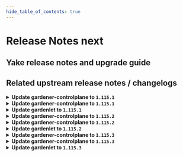 ```yaml
---
hide_table_of_contents: true
---
```


# Release Notes next

## Yake release notes and upgrade guide

## Related upstream release notes / changelogs


<details>
<summary><b>Update gardener-controlplane to <code>1.115.1</code></b></summary>

# [gardener/gardener]

## 🏃 Others

- `[DEPENDENCY]` The following dependencies have been updated:  
  - `registry.k8s.io/ingress-nginx/controller-chroot` from `v1.12.0` to `v1.12.1`.  by @gardener-ci-robot [#11739]
- `[DEPENDENCY]` The following dependencies have been updated:  
  - `registry.k8s.io/ingress-nginx/controller-chroot` from `v1.11.4` to `v1.11.5`.  by @gardener-ci-robot [#11737]
- `[DEPENDENCY]` The following dependencies have been updated:  
  - `gardener/machine-controller-manager` from `v0.57.0` to `v0.57.1`. [Release Notes](https://redirect.github.com/gardener/machine-controller-manager/releases/tag/v0.57.1)  
  - `github.com/gardener/machine-controller-manager` from `v0.57.0` to `v0.57.1`.  by @gardener-ci-robot [#11725]

## Helm Charts
- controlplane: `europe-docker.pkg.dev/gardener-project/releases/charts/gardener/controlplane:v1.115.1`
- gardenlet: `europe-docker.pkg.dev/gardener-project/releases/charts/gardener/gardenlet:v1.115.1`
- operator: `europe-docker.pkg.dev/gardener-project/releases/charts/gardener/operator:v1.115.1`
- resource-manager: `europe-docker.pkg.dev/gardener-project/releases/charts/gardener/resource-manager:v1.115.1`
## Docker Images
- admission-controller: `europe-docker.pkg.dev/gardener-project/releases/gardener/admission-controller:v1.115.1`
- apiserver: `europe-docker.pkg.dev/gardener-project/releases/gardener/apiserver:v1.115.1`
- controller-manager: `europe-docker.pkg.dev/gardener-project/releases/gardener/controller-manager:v1.115.1`
- gardenlet: `europe-docker.pkg.dev/gardener-project/releases/gardener/gardenlet:v1.115.1`
- node-agent: `europe-docker.pkg.dev/gardener-project/releases/gardener/node-agent:v1.115.1`
- operator: `europe-docker.pkg.dev/gardener-project/releases/gardener/operator:v1.115.1`
- resource-manager: `europe-docker.pkg.dev/gardener-project/releases/gardener/resource-manager:v1.115.1`
- scheduler: `europe-docker.pkg.dev/gardener-project/releases/gardener/scheduler:v1.115.1`


</details>

<details>
<summary><b>Update gardener-controlplane to <code>1.115.1</code></b></summary>

# [gardener/gardener]

## 🏃 Others

- `[DEPENDENCY]` The following dependencies have been updated:  
  - `registry.k8s.io/ingress-nginx/controller-chroot` from `v1.12.0` to `v1.12.1`.  by @gardener-ci-robot [#11739]
- `[DEPENDENCY]` The following dependencies have been updated:  
  - `registry.k8s.io/ingress-nginx/controller-chroot` from `v1.11.4` to `v1.11.5`.  by @gardener-ci-robot [#11737]
- `[DEPENDENCY]` The following dependencies have been updated:  
  - `gardener/machine-controller-manager` from `v0.57.0` to `v0.57.1`. [Release Notes](https://redirect.github.com/gardener/machine-controller-manager/releases/tag/v0.57.1)  
  - `github.com/gardener/machine-controller-manager` from `v0.57.0` to `v0.57.1`.  by @gardener-ci-robot [#11725]

## Helm Charts
- controlplane: `europe-docker.pkg.dev/gardener-project/releases/charts/gardener/controlplane:v1.115.1`
- gardenlet: `europe-docker.pkg.dev/gardener-project/releases/charts/gardener/gardenlet:v1.115.1`
- operator: `europe-docker.pkg.dev/gardener-project/releases/charts/gardener/operator:v1.115.1`
- resource-manager: `europe-docker.pkg.dev/gardener-project/releases/charts/gardener/resource-manager:v1.115.1`
## Docker Images
- admission-controller: `europe-docker.pkg.dev/gardener-project/releases/gardener/admission-controller:v1.115.1`
- apiserver: `europe-docker.pkg.dev/gardener-project/releases/gardener/apiserver:v1.115.1`
- controller-manager: `europe-docker.pkg.dev/gardener-project/releases/gardener/controller-manager:v1.115.1`
- gardenlet: `europe-docker.pkg.dev/gardener-project/releases/gardener/gardenlet:v1.115.1`
- node-agent: `europe-docker.pkg.dev/gardener-project/releases/gardener/node-agent:v1.115.1`
- operator: `europe-docker.pkg.dev/gardener-project/releases/gardener/operator:v1.115.1`
- resource-manager: `europe-docker.pkg.dev/gardener-project/releases/gardener/resource-manager:v1.115.1`
- scheduler: `europe-docker.pkg.dev/gardener-project/releases/gardener/scheduler:v1.115.1`


</details>

<details>
<summary><b>Update gardenlet to <code>1.115.1</code></b></summary>

# [gardener/gardener]

## 🏃 Others

- `[DEPENDENCY]` The following dependencies have been updated:  
  - `registry.k8s.io/ingress-nginx/controller-chroot` from `v1.12.0` to `v1.12.1`.  by @gardener-ci-robot [#11739]
- `[DEPENDENCY]` The following dependencies have been updated:  
  - `registry.k8s.io/ingress-nginx/controller-chroot` from `v1.11.4` to `v1.11.5`.  by @gardener-ci-robot [#11737]
- `[DEPENDENCY]` The following dependencies have been updated:  
  - `gardener/machine-controller-manager` from `v0.57.0` to `v0.57.1`. [Release Notes](https://redirect.github.com/gardener/machine-controller-manager/releases/tag/v0.57.1)  
  - `github.com/gardener/machine-controller-manager` from `v0.57.0` to `v0.57.1`.  by @gardener-ci-robot [#11725]

## Helm Charts
- controlplane: `europe-docker.pkg.dev/gardener-project/releases/charts/gardener/controlplane:v1.115.1`
- gardenlet: `europe-docker.pkg.dev/gardener-project/releases/charts/gardener/gardenlet:v1.115.1`
- operator: `europe-docker.pkg.dev/gardener-project/releases/charts/gardener/operator:v1.115.1`
- resource-manager: `europe-docker.pkg.dev/gardener-project/releases/charts/gardener/resource-manager:v1.115.1`
## Docker Images
- admission-controller: `europe-docker.pkg.dev/gardener-project/releases/gardener/admission-controller:v1.115.1`
- apiserver: `europe-docker.pkg.dev/gardener-project/releases/gardener/apiserver:v1.115.1`
- controller-manager: `europe-docker.pkg.dev/gardener-project/releases/gardener/controller-manager:v1.115.1`
- gardenlet: `europe-docker.pkg.dev/gardener-project/releases/gardener/gardenlet:v1.115.1`
- node-agent: `europe-docker.pkg.dev/gardener-project/releases/gardener/node-agent:v1.115.1`
- operator: `europe-docker.pkg.dev/gardener-project/releases/gardener/operator:v1.115.1`
- resource-manager: `europe-docker.pkg.dev/gardener-project/releases/gardener/resource-manager:v1.115.1`
- scheduler: `europe-docker.pkg.dev/gardener-project/releases/gardener/scheduler:v1.115.1`


</details>

<details>
<summary><b>Update gardener-controlplane to <code>1.115.2</code></b></summary>

# [gardener/gardener]

## 🐛 Bug Fixes

- `[DEVELOPER]` An issue causing the Shoot logging test-machinery integration tests to fail is now fixed. by @ialidzhikov [#11798]
- `[OPERATOR]` The step which deploys the source `BackupEntry` during the `restore` phase of control plane migration now depends on the successful deployment of the `Shoot`'s control plane namespace. This fixes a potential race condition which could cause the `source-etcd-backup` Secret to not be deployed in the `Shoot`'s control plane namespace and the subsequent step which copies etcd backups to time out. by @plkokanov [#11812]
## 🏃 Others

- `[DEVELOPER]` An issue causing the `should copy data to pod` VPN tunnel test-machinery integration test to fail is now fixed. by @ialidzhikov [#11804]

## Helm Charts
- controlplane: `europe-docker.pkg.dev/gardener-project/releases/charts/gardener/controlplane:v1.115.2`
- gardenlet: `europe-docker.pkg.dev/gardener-project/releases/charts/gardener/gardenlet:v1.115.2`
- operator: `europe-docker.pkg.dev/gardener-project/releases/charts/gardener/operator:v1.115.2`
- resource-manager: `europe-docker.pkg.dev/gardener-project/releases/charts/gardener/resource-manager:v1.115.2`
## Docker Images
- admission-controller: `europe-docker.pkg.dev/gardener-project/releases/gardener/admission-controller:v1.115.2`
- apiserver: `europe-docker.pkg.dev/gardener-project/releases/gardener/apiserver:v1.115.2`
- controller-manager: `europe-docker.pkg.dev/gardener-project/releases/gardener/controller-manager:v1.115.2`
- gardenlet: `europe-docker.pkg.dev/gardener-project/releases/gardener/gardenlet:v1.115.2`
- node-agent: `europe-docker.pkg.dev/gardener-project/releases/gardener/node-agent:v1.115.2`
- operator: `europe-docker.pkg.dev/gardener-project/releases/gardener/operator:v1.115.2`
- resource-manager: `europe-docker.pkg.dev/gardener-project/releases/gardener/resource-manager:v1.115.2`
- scheduler: `europe-docker.pkg.dev/gardener-project/releases/gardener/scheduler:v1.115.2`


</details>

<details>
<summary><b>Update gardener-controlplane to <code>1.115.2</code></b></summary>

# [gardener/gardener]

## 🐛 Bug Fixes

- `[DEVELOPER]` An issue causing the Shoot logging test-machinery integration tests to fail is now fixed. by @ialidzhikov [#11798]
- `[OPERATOR]` The step which deploys the source `BackupEntry` during the `restore` phase of control plane migration now depends on the successful deployment of the `Shoot`'s control plane namespace. This fixes a potential race condition which could cause the `source-etcd-backup` Secret to not be deployed in the `Shoot`'s control plane namespace and the subsequent step which copies etcd backups to time out. by @plkokanov [#11812]
## 🏃 Others

- `[DEVELOPER]` An issue causing the `should copy data to pod` VPN tunnel test-machinery integration test to fail is now fixed. by @ialidzhikov [#11804]

## Helm Charts
- controlplane: `europe-docker.pkg.dev/gardener-project/releases/charts/gardener/controlplane:v1.115.2`
- gardenlet: `europe-docker.pkg.dev/gardener-project/releases/charts/gardener/gardenlet:v1.115.2`
- operator: `europe-docker.pkg.dev/gardener-project/releases/charts/gardener/operator:v1.115.2`
- resource-manager: `europe-docker.pkg.dev/gardener-project/releases/charts/gardener/resource-manager:v1.115.2`
## Docker Images
- admission-controller: `europe-docker.pkg.dev/gardener-project/releases/gardener/admission-controller:v1.115.2`
- apiserver: `europe-docker.pkg.dev/gardener-project/releases/gardener/apiserver:v1.115.2`
- controller-manager: `europe-docker.pkg.dev/gardener-project/releases/gardener/controller-manager:v1.115.2`
- gardenlet: `europe-docker.pkg.dev/gardener-project/releases/gardener/gardenlet:v1.115.2`
- node-agent: `europe-docker.pkg.dev/gardener-project/releases/gardener/node-agent:v1.115.2`
- operator: `europe-docker.pkg.dev/gardener-project/releases/gardener/operator:v1.115.2`
- resource-manager: `europe-docker.pkg.dev/gardener-project/releases/gardener/resource-manager:v1.115.2`
- scheduler: `europe-docker.pkg.dev/gardener-project/releases/gardener/scheduler:v1.115.2`


</details>

<details>
<summary><b>Update gardenlet to <code>1.115.2</code></b></summary>

# [gardener/gardener]

## 🐛 Bug Fixes

- `[DEVELOPER]` An issue causing the Shoot logging test-machinery integration tests to fail is now fixed. by @ialidzhikov [#11798]
- `[OPERATOR]` The step which deploys the source `BackupEntry` during the `restore` phase of control plane migration now depends on the successful deployment of the `Shoot`'s control plane namespace. This fixes a potential race condition which could cause the `source-etcd-backup` Secret to not be deployed in the `Shoot`'s control plane namespace and the subsequent step which copies etcd backups to time out. by @plkokanov [#11812]
## 🏃 Others

- `[DEVELOPER]` An issue causing the `should copy data to pod` VPN tunnel test-machinery integration test to fail is now fixed. by @ialidzhikov [#11804]

## Helm Charts
- controlplane: `europe-docker.pkg.dev/gardener-project/releases/charts/gardener/controlplane:v1.115.2`
- gardenlet: `europe-docker.pkg.dev/gardener-project/releases/charts/gardener/gardenlet:v1.115.2`
- operator: `europe-docker.pkg.dev/gardener-project/releases/charts/gardener/operator:v1.115.2`
- resource-manager: `europe-docker.pkg.dev/gardener-project/releases/charts/gardener/resource-manager:v1.115.2`
## Docker Images
- admission-controller: `europe-docker.pkg.dev/gardener-project/releases/gardener/admission-controller:v1.115.2`
- apiserver: `europe-docker.pkg.dev/gardener-project/releases/gardener/apiserver:v1.115.2`
- controller-manager: `europe-docker.pkg.dev/gardener-project/releases/gardener/controller-manager:v1.115.2`
- gardenlet: `europe-docker.pkg.dev/gardener-project/releases/gardener/gardenlet:v1.115.2`
- node-agent: `europe-docker.pkg.dev/gardener-project/releases/gardener/node-agent:v1.115.2`
- operator: `europe-docker.pkg.dev/gardener-project/releases/gardener/operator:v1.115.2`
- resource-manager: `europe-docker.pkg.dev/gardener-project/releases/gardener/resource-manager:v1.115.2`
- scheduler: `europe-docker.pkg.dev/gardener-project/releases/gardener/scheduler:v1.115.2`


</details>

<details>
<summary><b>Update gardener-controlplane to <code>1.115.3</code></b></summary>

# [gardener/gardener]

## 🐛 Bug Fixes

- `[OPERATOR]` When `IstioTLSTermination` feature gate is enabled the apiserver-proxy related EnvoyFilter is not deployed for the virtual-garden anymore. by @oliver-goetz [#11895]
- `[USER]` An issue causing the `cloudprovider` Secret to contain both static credentials and workload identity config, which are mutually exclusive, when migrating to workload identity is now fixed. by @dimityrmirchev [#11848]
## 🏃 Others

- `[OPERATOR]` Shoots that are currently in deletion now get ignored by the `RemoveAPIServerProxyLegacyPort` feature gate validation. by @Wieneo [#11888]
- `[OPERATOR]` Deploy MCM with higher `concurrent-syncs`, `kube-api-qps` and `kube-api-burst`. by @hendrikKahl [#11881]

## Helm Charts
- controlplane: `europe-docker.pkg.dev/gardener-project/releases/charts/gardener/controlplane:v1.115.3`
- gardenlet: `europe-docker.pkg.dev/gardener-project/releases/charts/gardener/gardenlet:v1.115.3`
- operator: `europe-docker.pkg.dev/gardener-project/releases/charts/gardener/operator:v1.115.3`
- resource-manager: `europe-docker.pkg.dev/gardener-project/releases/charts/gardener/resource-manager:v1.115.3`
## Docker Images
- admission-controller: `europe-docker.pkg.dev/gardener-project/releases/gardener/admission-controller:v1.115.3`
- apiserver: `europe-docker.pkg.dev/gardener-project/releases/gardener/apiserver:v1.115.3`
- controller-manager: `europe-docker.pkg.dev/gardener-project/releases/gardener/controller-manager:v1.115.3`
- gardenlet: `europe-docker.pkg.dev/gardener-project/releases/gardener/gardenlet:v1.115.3`
- node-agent: `europe-docker.pkg.dev/gardener-project/releases/gardener/node-agent:v1.115.3`
- operator: `europe-docker.pkg.dev/gardener-project/releases/gardener/operator:v1.115.3`
- resource-manager: `europe-docker.pkg.dev/gardener-project/releases/gardener/resource-manager:v1.115.3`
- scheduler: `europe-docker.pkg.dev/gardener-project/releases/gardener/scheduler:v1.115.3`


</details>

<details>
<summary><b>Update gardener-controlplane to <code>1.115.3</code></b></summary>

# [gardener/gardener]

## 🐛 Bug Fixes

- `[OPERATOR]` When `IstioTLSTermination` feature gate is enabled the apiserver-proxy related EnvoyFilter is not deployed for the virtual-garden anymore. by @oliver-goetz [#11895]
- `[USER]` An issue causing the `cloudprovider` Secret to contain both static credentials and workload identity config, which are mutually exclusive, when migrating to workload identity is now fixed. by @dimityrmirchev [#11848]
## 🏃 Others

- `[OPERATOR]` Shoots that are currently in deletion now get ignored by the `RemoveAPIServerProxyLegacyPort` feature gate validation. by @Wieneo [#11888]
- `[OPERATOR]` Deploy MCM with higher `concurrent-syncs`, `kube-api-qps` and `kube-api-burst`. by @hendrikKahl [#11881]

## Helm Charts
- controlplane: `europe-docker.pkg.dev/gardener-project/releases/charts/gardener/controlplane:v1.115.3`
- gardenlet: `europe-docker.pkg.dev/gardener-project/releases/charts/gardener/gardenlet:v1.115.3`
- operator: `europe-docker.pkg.dev/gardener-project/releases/charts/gardener/operator:v1.115.3`
- resource-manager: `europe-docker.pkg.dev/gardener-project/releases/charts/gardener/resource-manager:v1.115.3`
## Docker Images
- admission-controller: `europe-docker.pkg.dev/gardener-project/releases/gardener/admission-controller:v1.115.3`
- apiserver: `europe-docker.pkg.dev/gardener-project/releases/gardener/apiserver:v1.115.3`
- controller-manager: `europe-docker.pkg.dev/gardener-project/releases/gardener/controller-manager:v1.115.3`
- gardenlet: `europe-docker.pkg.dev/gardener-project/releases/gardener/gardenlet:v1.115.3`
- node-agent: `europe-docker.pkg.dev/gardener-project/releases/gardener/node-agent:v1.115.3`
- operator: `europe-docker.pkg.dev/gardener-project/releases/gardener/operator:v1.115.3`
- resource-manager: `europe-docker.pkg.dev/gardener-project/releases/gardener/resource-manager:v1.115.3`
- scheduler: `europe-docker.pkg.dev/gardener-project/releases/gardener/scheduler:v1.115.3`


</details>

<details>
<summary><b>Update gardenlet to <code>1.115.3</code></b></summary>

# [gardener/gardener]

## 🐛 Bug Fixes

- `[OPERATOR]` When `IstioTLSTermination` feature gate is enabled the apiserver-proxy related EnvoyFilter is not deployed for the virtual-garden anymore. by @oliver-goetz [#11895]
- `[USER]` An issue causing the `cloudprovider` Secret to contain both static credentials and workload identity config, which are mutually exclusive, when migrating to workload identity is now fixed. by @dimityrmirchev [#11848]
## 🏃 Others

- `[OPERATOR]` Shoots that are currently in deletion now get ignored by the `RemoveAPIServerProxyLegacyPort` feature gate validation. by @Wieneo [#11888]
- `[OPERATOR]` Deploy MCM with higher `concurrent-syncs`, `kube-api-qps` and `kube-api-burst`. by @hendrikKahl [#11881]

## Helm Charts
- controlplane: `europe-docker.pkg.dev/gardener-project/releases/charts/gardener/controlplane:v1.115.3`
- gardenlet: `europe-docker.pkg.dev/gardener-project/releases/charts/gardener/gardenlet:v1.115.3`
- operator: `europe-docker.pkg.dev/gardener-project/releases/charts/gardener/operator:v1.115.3`
- resource-manager: `europe-docker.pkg.dev/gardener-project/releases/charts/gardener/resource-manager:v1.115.3`
## Docker Images
- admission-controller: `europe-docker.pkg.dev/gardener-project/releases/gardener/admission-controller:v1.115.3`
- apiserver: `europe-docker.pkg.dev/gardener-project/releases/gardener/apiserver:v1.115.3`
- controller-manager: `europe-docker.pkg.dev/gardener-project/releases/gardener/controller-manager:v1.115.3`
- gardenlet: `europe-docker.pkg.dev/gardener-project/releases/gardener/gardenlet:v1.115.3`
- node-agent: `europe-docker.pkg.dev/gardener-project/releases/gardener/node-agent:v1.115.3`
- operator: `europe-docker.pkg.dev/gardener-project/releases/gardener/operator:v1.115.3`
- resource-manager: `europe-docker.pkg.dev/gardener-project/releases/gardener/resource-manager:v1.115.3`
- scheduler: `europe-docker.pkg.dev/gardener-project/releases/gardener/scheduler:v1.115.3`


</details>
